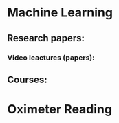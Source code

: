 
# Machine Learning
## Research papers:
### Video leactures (papers):
## Courses:
# Oximeter Reading
